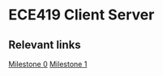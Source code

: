 # ECE419 Client Server

## Relevant links
[Milestone 0](https://q.utoronto.ca/courses/287544/pages/milestone-0-echo-client-and-server-reference-code-not-an-assignment?module_item_id=4294120)
[Milestone 1](https://q.utoronto.ca/courses/287544/modules/items/4294121)
